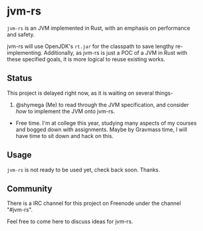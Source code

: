 # jvm-rs

`jvm-rs` is an JVM implemented in Rust, with an emphasis on
performance and safety.

jvm-rs will use OpenJDK's `rt.jar` for the classpath to save lengthy
re-implementing. Additionally, as jvm-rs is just a POC of a JVM in
Rust with these specified goals, it is more logical to reuse existing
works.

## Status

This project is delayed right now, as it is waiting on several things-

1. @shymega (Me) to read through the JVM specification, and consider
   *how* to implement the JVM onto jvm-rs.

- Free time. I'm at college this year, studying many aspects of my
   courses and bogged down with assignments. Maybe by Gravmass time,
   I will have time to sit down and hack on this.

## Usage

`jvm-rs` is not ready to be used yet, check back soon. Thanks.

## Community

There is a IRC channel for this project on Freenode under the
channel "#jvm-rs".

Feel free to come here to discuss ideas for jvm-rs.
